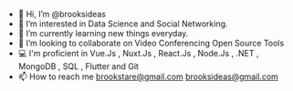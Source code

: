 - 👋 Hi, I’m @brooksideas
- 👀 I’m interested in Data Science and Social Networking.
- 🌱 I’m currently learning new things everyday.
- 💞️ I’m looking to collaborate on Video Conferencing Open Source Tools
- 💻 I'm proficient in Vue.Js , Nuxt.Js , React.Js , Node.Js , .NET , MongoDB , SQL , Flutter and Git 
- 📫 How to reach me brookstare@gmail.com brooksideas@gmail.com

<!---
brooksideas/brooksideas is a ✨ special ✨ repository because its `README.md` (this file) appears on your GitHub profile.
You can click the Preview link to take a look at your changes.
--->

